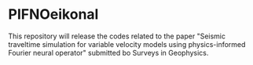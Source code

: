 # PIFNOeikonal
This repository will release the codes related to the paper "Seismic traveltime simulation for variable velocity models using physics-informed Fourier neural operator" submitted bo Surveys in Geophysics.
